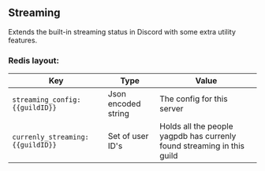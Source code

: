 ## Streaming

Extends the built-in streaming status in Discord with some extra utility features.

### Redis layout:

| Key  | Type | Value |
| ------------- | ---------- | ------------- |
| `streaming_config:{{guildID}}` | Json encoded string  | The config for this server  |
| `currenly_streaming:{{guildID}}`  | Set of user ID's  | Holds all the people yagpdb has currenly found streaming in this guild |
